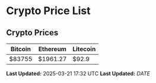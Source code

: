 # Crypto Price List

## Crypto Prices
| Bitcoin | Ethereum | Litecoin |
| ------- | -------- | -------- |
| $83755 | $1961.27 | $92.9 |
**Last Updated:** 2025-03-21 17:32 UTC
**Last Updated:** $DATE$
